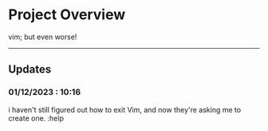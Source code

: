 # Project Overview
vim; but even worse!
***
## Updates
### 01/12/2023 : 10:16
i haven't still figured out how to exit Vim, and now they're asking me to create one. :help<enter>

